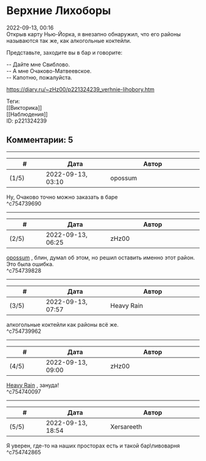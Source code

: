 Верхние Лихоборы
================

  
2022-09-13, 00:16  
 Открыв карту Нью-Йорка, я внезапно обнаружил, что его районы называются так же, как алкогольные коктейли.   
   
 Представьте, заходите вы в бар и говорите:   
   
 -- Дайте мне Свиблово.   
 -- А мне Очаково-Матвеевское.   
 -- Капотню, пожалуйста.   
  
<https://diary.ru/~zHz00/p221324239_verhnie-lihobory.htm>  
  
Теги:  
[[Викторика]]  
[[Наблюдения]]  
ID: p221324239  


Комментарии: 5
--------------

  


---



|         #         |              Дата              |                     Автор                     |           ID           |
| --- | --- | --- | --- |
| (1/5) | 2022-09-13, 03:10 | opossum | c754739690 |

  
 Ну, Очаково точно можно заказать в баре   
 ^c754739690

---



|         #         |              Дата              |                     Автор                     |           ID           |
| --- | --- | --- | --- |
| (2/5) | 2022-09-13, 06:25 | zHz00 | c754739828 |

  
  [opossum](https://pssm.diary.ru "змей о двух головах")  , блин, думал об этом, но решил оставить именно этот район. Это была ошибка.   
 ^c754739828

---



|         #         |              Дата              |                     Автор                     |           ID           |
| --- | --- | --- | --- |
| (3/5) | 2022-09-13, 07:57 | Heavy Rain | c754739962 |

  
 алкогольные коктейли как районы всё же.   
 ^c754739962

---



|         #         |              Дата              |                     Автор                     |           ID           |
| --- | --- | --- | --- |
| (4/5) | 2022-09-13, 09:00 | zHz00 | c754740097 |

  
  [Heavy Rain](https://kogacz.diary.ru "emotional weather report")  , зануда!   
 ^c754740097

---



|         #         |              Дата              |                     Автор                     |           ID           |
| --- | --- | --- | --- |
| (5/5) | 2022-09-13, 18:54 | Xersareeth | c754742865 |

  
 Я уверен, где-то на наших просторах есть и такой бар\пивоварня   
 ^c754742865